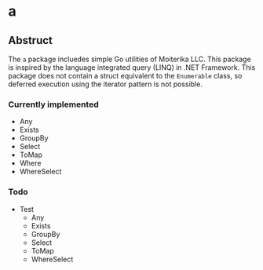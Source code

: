 # a

## Abstruct

The `a` package incluedes simple Go utilities of Moiterika LLC. 
This package is inspired by the language integrated query (LINQ) in .NET Framework. 
This package does not contain a struct equivalent to the `Enumerable` class, so deferred execution using the iterator pattern is not possible. 

### Currently implemented

- Any
- Exists
- GroupBy
- Select
- ToMap
- Where
- WhereSelect

### Todo

- Test
  - Any
  - Exists
  - GroupBy
  - Select
  - ToMap
  - WhereSelect

